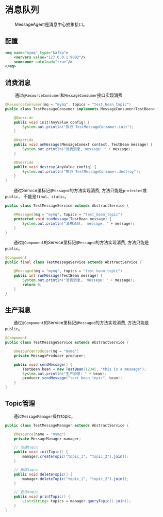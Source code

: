 # 消息队列
&emsp;&emsp; MessageAgent是消息中心抽象接口。
## 配置
```xml
<mq name="mymq" type="kafka">
    <servers value="127.0.0.1:9092"/>
    <consumer autoload="true"/>
</mq>
```

## 消费消息
&emsp;&emsp; 通过```@ResourceConsumer```和```MessageConsumer```接口实现消费
```java
@ResourceConsumer(mq = "mymq", topics = "test_bean_topic")
public class TestMessageConsumer implements MessageConsumer<TestBean> {

    @Override
    public void init(AnyValue config) {
        System.out.println("执行 TestMessageConsumer.init");
    }

    @Override
    public void onMessage(MessageConext context, TestBean message) {
        System.out.println("消费消息, message: " + message);
    }

    @Override
    public void destroy(AnyValue config) {
        System.out.println("执行 TestMessageConsumer.destroy");
    }
}
```

&emsp;&emsp;通过Service里标记```@Messaged```的方法实现消费, 方法只能是```protected```或```public```， 不能是```final```、```static```。
```java
public class TestMessageService extends AbstractService {

    @Messaged(mq = "mymq", topics = "test_bean_topic")
    protected void runMessage(TestBean message) {
        System.out.println("消费消息,  message: " + message);
    }
}
```

&emsp;&emsp;通过```@Component```的Service里标记```@Messaged```的方法实现消费, 方法只能是```public```。
```java
@Component
public final class TestMessageService extends AbstractService {

    @Messaged(mq = "mymq", topics = "test_bean_topic")
    public int runMessage(TestBean message) {
        System.out.println("消费消息,  message: " + message);
        return 0;
    }
}
```

## 生产消息
&emsp;&emsp;通过```@Component```的Service里标记```@Messaged```的方法实现消费, 方法只能是```public```。
```java
@Component
public class TestMessageService extends AbstractService {

    @ResourceProducer(mq = "mymq")
    private MessageProducer producer;

    public void sendMessage() {
        TestBean bean = new TestBean(12345, "this is a message");
        System.out.println("生产消息: " + bean);
        producer.sendMessage("test_bean_topic", bean);
    }
}
```

## Topic管理
&emsp;&emsp;通过```MessageManager```操作topic。
```java
public class TestMessageManager extends AbstractService {

    @Resource(name = "mymq")
    private MessageManager manager;

    // 创建topic
    public void initTopic() {
        manager.createTopic("topic_1", "topic_2").join();
    }

    // 删除topic
    public void deleteTopic() {
        manager.deleteTopic("topic_1", "topic_2").join();
    }

    // 查询topic
    public void printTopic() {
        List<String> topics = manager.queryTopic().join();
    }
}
```
